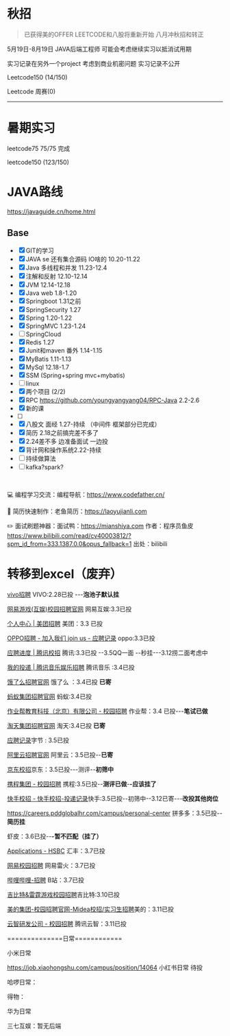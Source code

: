    
# 秋招
> 已获得美的OFFER  LEETCODE和八股将重新开始  八月冲秋招和转正

5月19日-8月19日  JAVA后端工程师    可能会考虑继续实习以抵消试用期


实习记录在另外一个project  考虑到商业机密问题  实习记录不公开


Leetcode150 (14/150)

Leetcode 周赛(0)






***
# 暑期实习
  
leetcode75  75/75 完成

leetcode150 (123/150)

# JAVA路线 

https://javaguide.cn/home.html

## Base

- [x] GIT的学习 
- [x] JAVA se  还有集合源码 IO啥的 10.20-11.22
- [x] Java 多线程和并发  11.23-12.4
- [x] 注解和反射 12.10-12.14
- [x] JVM     12.14-12.18
- [x] Java web   1.8-1.20
- [x] Springboot  1.31之前
- [x] SpringSecurity 1.27
- [x] Spring 1.20-1.22
- [x] SpringMVC  1.23-1.24
- [ ] SpringCloud
- [x] Redis   1.27
- [x] Junit和maven 番外 1.14-1.15
- [x] MyBatis 1.11-1.13
- [x] MySql 12.18-1.7
- [x] SSM (Spring+spring mvc+mybatis)
- [ ] linux
- [x] 两个项目 (2/2)
- [x] RPC   https://github.com/youngyangyang04/RPC-Java  2.2-2.6
- [x] 新的课
- [ ] 
- [x] 八股文 面经  1.27-持续    （中间件 框架部分已完成）
- [x] 简历  2.18之前搞完差不多了   
- [x] 2.24差不多 边准备面试 一边投
- [x] 背计网和操作系统2.22-持续
- [ ] 持续做算法
- [ ] kafka?spark?

​	     





💻 编程学习交流：编程导航：https://www.codefather.cn/

📃 简历快速制作：老鱼简历：https://laoyujianli.com   

✏️ 面试刷题神器：面试鸭：https://mianshiya.com  作者：程序员鱼皮 https://www.bilibili.com/read/cv40003812/?spm_id_from=333.1387.0.0&opus_fallback=1 出处：bilibili







# 转移到excel（废弃）



   [vivo招聘](https://hr-campus.vivo.com/personal/deliveryRecord)  VIVO:2.28已投 ---**泡池子默认挂**

 [网易游戏(互娱)校园招聘官网](https://game.campus.163.com/resume) 网易互娱:3.3已投   

[个人中心 | 美团招聘](https://zhaopin.meituan.com/web/personalCenter/resumeDetail?type=campus&mode=view&staffSsoId=2943436)  美团：3.3 已投 

[OPPO招聘 - 加入我们 join us - 应聘记录](https://careers.oppo.com/university/oppo/center/history) oppo:3.3已投    

[应聘进度 | 腾讯校招](https://join.qq.com/progress.html)  腾讯:3.3已投 --3.5QQ一面 --秒挂---3.12捞二面考虑中

[我的投递 | 腾讯音乐娱乐招聘](https://join.tencentmusic.com/deliver)  腾讯音乐 :3.4已投

[饿了么招聘官网](https://talent.ele.me/personal/campus-application?lang=zh) 饿了么 ：3.4已投  **已寄**

[蚂蚁集团招聘官网](https://talent.antgroup.com/personal/campus-application) 蚂蚁:3.4已投

[作业帮教育科技（北京）有限公司 - 校园招聘](https://app.mokahr.com/campus-recruitment/zuoyebang/150514?locale=zh-CN#/candidateHome/applications) 作业帮：3.4 已投---**笔试已做**

[淘天集团招聘官网](https://talent.taotian.com/personal/campus-application?lang=zh) 淘天:3.4已投  **已寄**

[应聘记录](https://jobs.bytedance.com/experienced/position/application)字节   : 3.5已投

[阿里云招聘官网](https://careers.aliyun.com/personal/campus-application?lang=zh)   阿里云：3.5已投--**已寄**

[京东校招](https://campus.jd.com/#/myDeliver?type=present)京东：3.5已投---测评--**初筛中**

[携程集团 - 校园招聘](https://campus.ctrip.com/campus-recruitment/trip/37757/#/candidateHome/applications) 携程:3.5已投--**测评已做**-**-应该挂了**

[快手校招 - 快手校招-投递记录](https://campus.kuaishou.cn/#/campus/my-apply)快手:3.5已投--初筛中--3.12已寄---**改投其他岗位**

https://careers.pddglobalhr.com/campus/personal-center 拼多多：3.5已投--**简历挂**

虾皮：3.6已投--**-暂不匹配（挂了）**

[Applications - HSBC](https://hsbcearlycareers.groupgti.com/Application/List) 汇丰：3.7已投

[网易校园招聘](https://campus.163.com/app/personal/apply?tab=leihuo)  网易雷火：3.7已投

[哔哩哔哩-招聘](https://jobs.bilibili.com/campus/records?token=1595ef3e-f0c5-4277-9ef2-139f4754c48b)  B站：3.7已投

[吉比特&雷霆游戏校园招聘](https://hr.g-bits.com/web/index.html#/center-web/recruit-query)吉比特:3.10已投

[美的集团-校园招聘官网-Midea校招/实习生招聘](https://careers.midea.com/schoolOut/post)美的：3.11已投

[云智研发公司 - 校园招聘](https://join.tencent-cloud.com/campus-recruitment/csig/20001#/candidateHome/applications) 腾讯云智：3.11已投

==============日常============

小米日常

https://job.xiaohongshu.com/campus/position/14064  小红书日常 待投

哈啰日常：

得物：

华为日常

 

三七互娱：暂无后端



